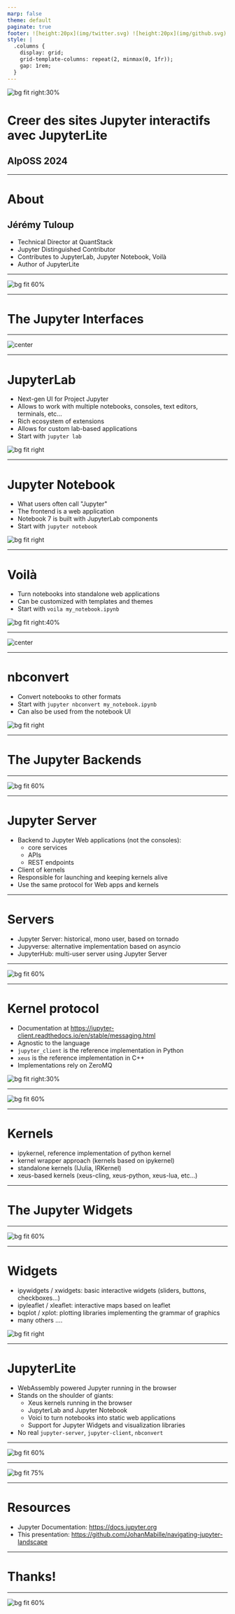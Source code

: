 ```yaml
---
marp: false
theme: default
paginate: true
footer: ![height:20px](img/twitter.svg) ![height:20px](img/github.svg) @jtpio @QuantStack
style: |
  .columns {
    display: grid;
    grid-template-columns: repeat(2, minmax(0, 1fr));
    gap: 1rem;
  }
---
```


<style>
section::after {
  content: attr(data-marpit-pagination) '/' attr(data-marpit-pagination-total);
}
img[alt~="center"] {
  display: block;
  margin: 0 auto;
}
</style>

![bg fit right:30%](https://jupyter.org/assets/homepage/main-logo.svg)

# Creer des sites Jupyter interactifs avec JupyterLite

## AlpOSS 2024

---

# About
<div>

## Jérémy Tuloup

- Technical Director at QuantStack
- Jupyter Distinguished Contributor
- Contributes to JupyterLab, Jupyter Notebook, Voilà
- Author of JupyterLite

</div>

---

![bg fit 60%](img/repos_map.svg)

---

# The Jupyter Interfaces

---

![center](img/web-apps.svg)

---

# JupyterLab

- Next-gen UI for Project Jupyter
- Allows to work with multiple notebooks, consoles, text editors, terminals, etc...
- Rich ecosystem of extensions
- Allows for custom lab-based applications
- Start with `jupyter lab`

![bg fit right](img/jupyterlab.png)

---

# Jupyter Notebook

- What users often call "Jupyter"
- The frontend is a web application
- Notebook 7 is built with JupyterLab components
- Start with `jupyter notebook`

![bg fit right](img/jupyter-notebook.png)

---

# Voilà

- Turn notebooks into standalone web applications
- Can be customized with templates and themes
- Start with `voila my_notebook.ipynb`

![bg fit right:40%](img/voila.png)


---

![center](img/all-web-apps.svg)

---

# nbconvert

- Convert notebooks to other formats
- Start with `jupyter nbconvert my_notebook.ipynb`
- Can also be used from the notebook UI

![bg fit right](img/nbconvert-export.png)

---

# The Jupyter Backends

---

![bg fit 60%](img/client_server_kernel-0.svg)

---

# Jupyter Server

- Backend to Jupyter Web applications (not the consoles):
    - core services
    - APIs
    - REST endpoints
- Client of kernels
- Responsible for launching and keeping kernels alive
- Use the same protocol for Web apps and kernels

---

# Servers

- Jupyter Server: historical, mono user, based on tornado
- Jupyverse: alternative implementation based on asyncio
- JupyterHub: multi-user server using Jupyter Server

---

![bg fit 60%](img/client_server_kernel-1.svg)

---

# Kernel protocol

- Documentation at https://jupyter-client.readthedocs.io/en/stable/messaging.html
- Agnostic to the language
- `jupyter_client` is the reference implementation in Python
- `xeus` is the reference implementation in C++
- Implementations rely on ZeroMQ

![bg fit right:30%](https://xeus.readthedocs.io/en/latest/_images/jupyter_archi.svg)

---

![bg fit 60%](img/client_server_kernel-2.svg)

---

# Kernels

- ipykernel, reference implementation of python kernel
- kernel wrapper approach (kernels based on ipykernel)
- standalone kernels (IJulia, IRKernel)
- xeus-based kernels (xeus-cling, xeus-python, xeus-lua, etc...)

---

# The Jupyter Widgets

---

![bg fit 60%](img/widgets.svg)

---

# Widgets

- ipywidgets / xwidgets: basic interactive widgets (sliders, buttons, checkboxes...)
- ipyleaflet / xleaflet: interactive maps based on leaflet
- bqplot / xplot: plotting libraries implementing the grammar of graphics
- many others ....

![bg fit right](img/widgets.png)

---

# JupyterLite

- WebAssembly powered Jupyter running in the browser
- Stands on the shoulder of giants:
  - Xeus kernels running in the browser
  - JupyterLab and Jupyter Notebook
  - Voici to turn notebooks into static web applications
  - Support for Jupyter Widgets and visualization libraries
- No real `jupyter-server`, `jupyter-client`, `nbconvert`

---

![bg fit 60%](./img/jupyterlite.png)

---

![bg fit 75%](./img/jupyterlite.svg)

---

# Resources

- Jupyter Documentation: https://docs.jupyter.org
- This presentation: https://github.com/JohanMabille/navigating-jupyter-landscape

---

# Thanks!

---

![bg fit 60%](img/repos_map.svg)

